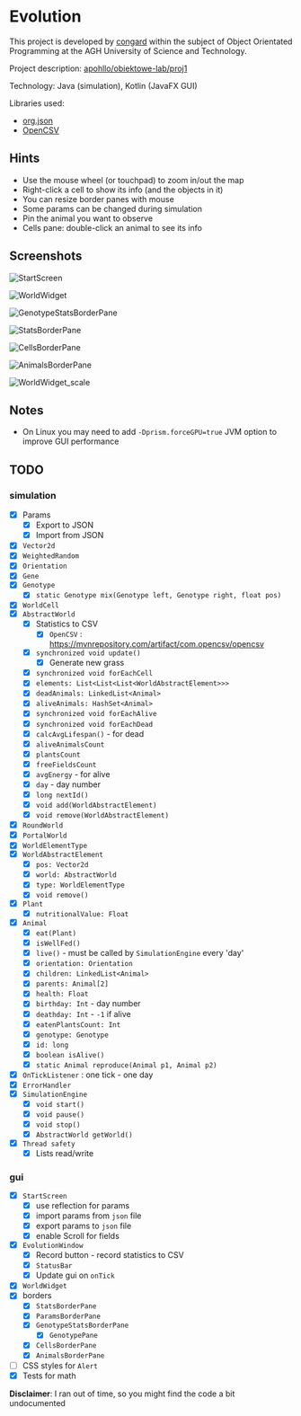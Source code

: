 # Evolution

This project is developed by [congard](https://github.com/congard) within the subject
of Object Orientated Programming at the AGH University of Science and Technology.

Project description: [apohllo/obiektowe-lab/proj1](https://github.com/apohllo/obiektowe-lab/tree/f37bdcef7cdda5b7a933cf93f87ec78e28a018e5/proj1)

Technology: Java (simulation), Kotlin (JavaFX GUI)

Libraries used:

- [org.json](https://mvnrepository.com/artifact/org.json/json)
- [OpenCSV](https://mvnrepository.com/artifact/com.opencsv/opencsv)

## Hints

- Use the mouse wheel (or touchpad) to zoom in/out the map
- Right-click a cell to show its info (and the objects in it)
- You can resize border panes with mouse
- Some params can be changed during simulation
- Pin the animal you want to observe
- Cells pane: double-click an animal to see its info

## Screenshots

![StartScreen](images/StartScreen.png)

![WorldWidget](images/EvolutionWindow_WorldWidget.png)

![GenotypeStatsBorderPane](images/EvolutionWindow_GenotypeStatsBorderPane.png)

![StatsBorderPane](images/EvolutionWindow_StatsBorderPane.png)

![CellsBorderPane](images/EvolutionWindow_CellsBorderPane.png)

![AnimalsBorderPane](images/EvolutionWindow_AnimalsBorderPane.png)

![WorldWidget_scale](images/EvolutionWindow_WorldWidget_scale.png)

## Notes

- On Linux you may need to add `-Dprism.forceGPU=true` JVM option to improve GUI performance

## TODO

### simulation

- [x] Params
  - [x] Export to JSON
  - [x] Import from JSON
- [x] `Vector2d`
- [x] `WeightedRandom`
- [x] `Orientation`
- [x] `Gene`
- [x] `Genotype`
  - [x] `static Genotype mix(Genotype left, Genotype right, float pos)`
- [x] `WorldCell`
- [x] `AbstractWorld`
  - [x] Statistics to CSV
    - [x] `OpenCSV` : https://mvnrepository.com/artifact/com.opencsv/opencsv
  - [x] `synchronized void update()`
    - [x] Generate new grass
  - [x] `synchronized void forEachCell`
  - [x] `elements: List<List<List<WorldAbstractElement>>>`
  - [x] `deadAnimals: LinkedList<Animal>`
  - [x] `aliveAnimals: HashSet<Animal>`
  - [x] `synchronized void forEachAlive`
  - [x] `synchronized void forEachDead`
  - [x] `calcAvgLifespan()` - for dead
  - [x] `aliveAnimalsCount`
  - [x] `plantsCount`
  - [x] `freeFieldsCount`
  - [x] `avgEnergy` - for alive
  - [x] `day` - day number
  - [x] `long nextId()`
  - [x] `void add(WorldAbstractElement)`
  - [x] `void remove(WorldAbstractElement)`
- [x] `RoundWorld`
- [x] `PortalWorld`
- [x] `WorldElementType`
- [x] `WorldAbstractElement`
  - [x] `pos: Vector2d`
  - [x] `world: AbstractWorld`
  - [x] `type: WorldElementType`
  - [x] `void remove()`
- [x] `Plant`
  - [x] `nutritionalValue: Float`
- [x] `Animal`
  - [x] `eat(Plant)`
  - [x] `isWellFed()`
  - [x] `live()` - must be called by `SimulationEngine` every 'day'
  - [x] `orientation: Orientation`
  - [x] `children: LinkedList<Animal>`
  - [x] `parents: Animal[2]`
  - [x] `health: Float`
  - [x] `birthday: Int` - day number
  - [x] `deathday: Int` - `-1` if alive
  - [x] `eatenPlantsCount: Int`
  - [x] `genotype: Genotype`
  - [x] `id: long`
  - [x] `boolean isAlive()`
  - [x] `static Animal reproduce(Animal p1, Animal p2)`
- [x] `OnTickListener` : one tick - one day
- [x] `ErrorHandler`
- [x] `SimulationEngine`
  - [x] `void start()`
  - [x] `void pause()`
  - [x] `void stop()`
  - [x] `AbstractWorld getWorld()`
- [x] `Thread safety`
  - [x] Lists read/write

### gui

- [x] `StartScreen`
  - [x] use reflection for params
  - [x] import params from `json` file
  - [x] export params to `json` file
  - [x] enable Scroll for fields
- [x] `EvolutionWindow`
  - [x] Record button - record statistics to CSV
  - [x] `StatusBar`
  - [x] Update gui on `onTick`
- [x] `WorldWidget`
- [x] borders
  - [x] `StatsBorderPane`
  - [x] `ParamsBorderPane`
  - [x] `GenotypeStatsBorderPane`
    - [x] `GenotypePane`
  - [x] `CellsBorderPane`
  - [x] `AnimalsBorderPane`
- [ ] CSS styles for `Alert`
- [x] Tests for math

**Disclaimer**: I ran out of time, so you might find the code a bit undocumented
